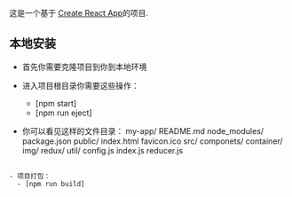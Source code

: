 这是一个基于 [Create React App](https://github.com/facebookincubator/create-react-app)的项目.


## 本地安装

- 首先你需要克隆项目到你到本地环境

- 进入项目根目录你需要这些操作：
  - [npm start]
  - [npm run eject]
- 你可以看见这样的文件目录：
my-app/
  README.md
  node_modules/
  package.json
  public/
    index.html
    favicon.ico
  src/
    componets/
    container/
    img/
    redux/
    util/
    config.js
    index.js
    reducer.js
```

- 项目打包：
  - [npm run build]